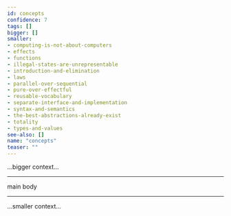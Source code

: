 ```yaml
---
id: concepts
confidence: 7
tags: []
bigger: []
smaller:
- computing-is-not-about-computers
- effects
- functions
- illegal-states-are-unrepresentable
- introduction-and-elimination
- laws
- parallel-over-sequential
- pure-over-effectful
- reusable-vocabulary
- separate-interface-and-implementation
- syntax-and-semantics
- the-best-abstractions-already-exist
- totality
- types-and-values
see-also: []
name: "concepts"
teaser: ""
---
```



...bigger context...

---

main body

---

...smaller context...
